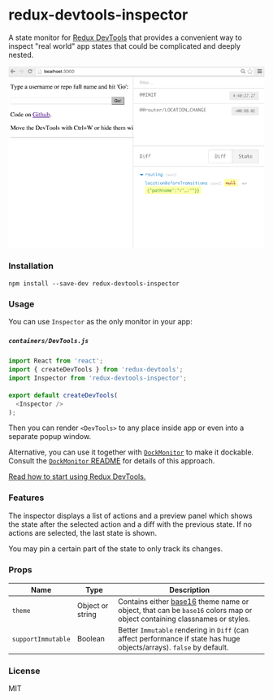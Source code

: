 # redux-devtools-inspector

A state monitor for [Redux DevTools](https://github.com/gaearon/redux-devtools) that provides a convenient way to inspect "real world" app states that could be complicated and deeply nested.

![](demo.gif)

### Installation

```
npm install --save-dev redux-devtools-inspector
```

### Usage

You can use `Inspector` as the only monitor in your app:

##### `containers/DevTools.js`

```js
import React from 'react';
import { createDevTools } from 'redux-devtools';
import Inspector from 'redux-devtools-inspector';

export default createDevTools(
  <Inspector />
);
```

Then you can render `<DevTools>` to any place inside app or even into a separate popup window.

Alternative, you can use it together with [`DockMonitor`](https://github.com/gaearon/redux-devtools-dock-monitor) to make it dockable.  
Consult the [`DockMonitor` README](https://github.com/gaearon/redux-devtools-dock-monitor) for details of this approach.

[Read how to start using Redux DevTools.](https://github.com/gaearon/redux-devtools)

### Features

The inspector displays a list of actions and a preview panel which shows the state after the selected action and a diff with the previous state. If no actions are selected, the last state is shown.

You may pin a certain part of the state to only track its changes.

### Props

Name               | Type             | Description
------------------ | ---------------- | -------------
`theme`            | Object or string | Contains either [base16](https://github.com/chriskempson/base16) theme name or object, that can be `base16` colors map or object containing classnames or styles.
`supportImmutable` | Boolean          | Better `Immutable` rendering in `Diff` (can affect performance if state has huge objects/arrays). `false` by default.

### License

MIT
